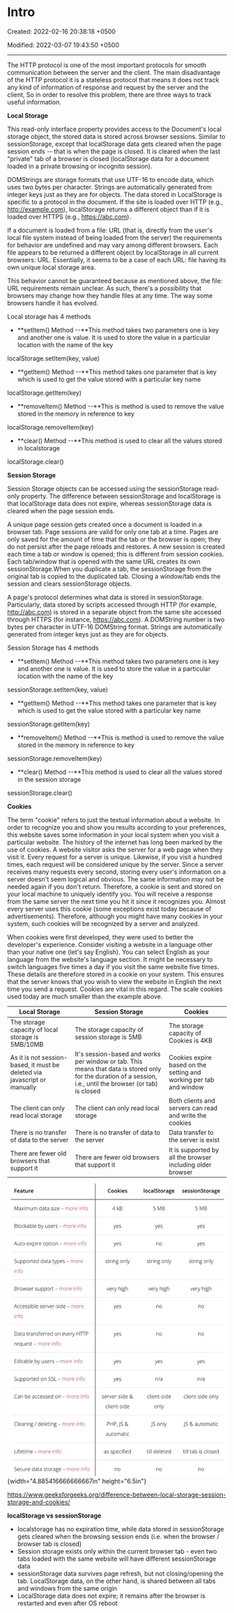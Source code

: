 # Intro

Created: 2022-02-16 20:38:18 +0500

Modified: 2022-03-07 19:43:50 +0500

---

The HTTP protocol is one of the most important protocols for smooth communication between the server and the client. The main disadvantage of the HTTP protocol it is a stateless protocol that means it does not track any kind of information of response and request by the server and the client, So in order to resolve this problem, there are three ways to track useful information.



**Local Storage**

This read-only interface property provides access to the Document's local storage object, the stored data is stored across browser sessions. Similar to sessionStorage, except that localStorage data gets cleared when the page session ends -- that is when the page is closed. It is cleared when the last "private" tab of a browser is closed (localStorage data for a document loaded in a private browsing or incognito session).



DOMStrings are storage formats that use UTF-16 to encode data, which uses two bytes per character. Strings are automatically generated from integer keys just as they are for objects. The data stored in LocalStorage is specific to a protocol in the document. If the site is loaded over HTTP (e.g., <http://example.com>), localStorage returns a different object than if it is loaded over HTTPS (e.g., <https://abc.com>).



If a document is loaded from a file: URL (that is, directly from the user's local file system instead of being loaded from the server) the requirements for behavior are undefined and may vary among different browsers. Each file appears to be returned a different object by localStorage in all current browsers: URL. Essentially, it seems to be a case of each URL: file having its own unique local storage area.



This behavior cannot be guaranteed because as mentioned above, the file: URL requirements remain unclear. As such, there's a possibility that browsers may change how they handle files at any time. The way some browsers handle it has evolved.



Local storage has 4 methods
-   **setItem() Method --**This method takes two parameters one is key and another one is value. It is used to store the value in a particular location with the name of the key

localStorage.setItem(key, value)


-   **getItem() Method --**This method takes one parameter that is key which is used to get the value stored with a particular key name

localStorage.getItem(key)


-   **removeItem() Method --**This is method is used to remove the value stored in the memory in reference to key

localStorage.removeItem(key)


-   **clear() Method --**This method is used to clear all the values stored in localstorage

localStorage.clear()



**Session Storage**

Session Storage objects can be accessed using the sessionStorage read-only property. The difference between sessionStorage and localStorage is that localStorage data does not expire, whereas sessionStorage data is cleared when the page session ends.



A unique page session gets created once a document is loaded in a browser tab. Page sessions are valid for only one tab at a time. Pages are only saved for the amount of time that the tab or the browser is open; they do not persist after the page reloads and restores. A new session is created each time a tab or window is opened; this is different from session cookies. Each tab/window that is opened with the same URL creates its own sessionStorage.When you duplicate a tab, the sessionStorage from the original tab is copied to the duplicated tab. Closing a window/tab ends the session and clears sessionStorage objects.



A page's protocol determines what data is stored in sessionStorage. Particularly, data stored by scripts accessed through HTTP (for example, <http://abc.com>) is stored in a separate object from the same site accessed through HTTPS (for instance, <https://abc.com>). A DOMString number is two bytes per character in UTF-16 DOMString format. Strings are automatically generated from integer keys just as they are for objects.



Session Storage has 4 methods
-   **setItem() Method --**This method takes two parameters one is key and another one is value. It is used to store the value in a particular location with the name of the key

sessionStorage.setItem(key, value)


-   **getItem() Method --**This method takes one parameter that is key which is used to get the value stored with a particular key name

sessionStorage.getItem(key)


-   **removeItem() Method --**This is method is used to remove the value stored in the memory in reference to key

sessionStorage.removeItem(key)


-   **clear() Method --**This method is used to clear all the values stored in the session storage

sessionStorage.clear()



**Cookies**

The term "cookie" refers to just the textual information about a website. In order to recognize you and show you results according to your preferences, this website saves some information in your local system when you visit a particular website. The history of the internet has long been marked by the use of cookies. A website visitor asks the server for a web page when they visit it. Every request for a server is unique. Likewise, if you visit a hundred times, each request will be considered unique by the server. Since a server receives many requests every second, storing every user's information on a server doesn't seem logical and obvious. The same information may not be needed again if you don't return. Therefore, a cookie is sent and stored on your local machine to uniquely identify you. You will receive a response from the same server the next time you hit it since it recognizes you. Almost every server uses this cookie (some exceptions exist today because of advertisements). Therefore, although you might have many cookies in your system, such cookies will be recognized by a server and analyzed.



When cookies were first developed, they were used to better the developer's experience. Consider visiting a website in a language other than your native one (let's say English). You can select English as your language from the website's language section. It might be necessary to switch languages five times a day if you visit the same website five times. These details are therefore stored in a cookie on your system. This ensures that the server knows that you wish to view the website in English the next time you send a request. Cookies are vital in this regard. The scale cookies used today are much smaller than the example above.



| **Local Storage**                                                         | **Session Storage**                                                                                                                                          | **Cookies**                                                        |
|--------------------|---------------------------------|-------------------|
| The storage capacity of local storage is 5MB/10MB                         | The storage capacity of session storage is 5MB                                                                                                                | The storage capacity of Cookies is 4KB                              |
| As it is not session-based, it must be deleted via javascript or manually | It's session-based and works per window or tab. This means that data is stored only for the duration of a session, i.e., until the browser (or tab) is closed | Cookies expire based on the setting and working per tab and window |
| The client can only read local storage                                   | The client can only read local storage                                                                                                                        | Both clients and servers can read and write the cookies             |
| There is no transfer of data to the server                                | There is no transfer of data to the server                                                                                                                    | Data transfer to the server is exist                                |
| There are fewer old browsers that support it                              | There are fewer old browsers that support it                                                                                                                  | It is supported by all the browser including older browser          |



![](media/Intro-image1.jpg){width="4.885416666666667in" height="6.5in"}

<https://www.geeksforgeeks.org/difference-between-local-storage-session-storage-and-cookies/>



**localStorage vs sessionStorage**
-   localstorage has no expiration time, while data stored in sessionStorage gets cleared when the browsing session ends (i.e. when the browser / browser tab is closed)
-   Session storage exists only within the current browser tab - even two tabs loaded with the same website will have different sessionStorage data
-   sessionStorage data survives page refresh, but not closing/opening the tab. LocalStorage data, on the other hand, is shared between all tabs and windows from the same origin
-   LocalStorage data does not expire; it remains after the browser is restarted and even after OS reboot

